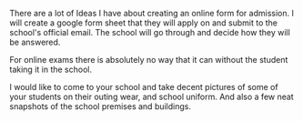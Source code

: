 There are a lot of Ideas I have about creating an online form for admission. I will create a google form sheet that they will apply on and submit to the school's official email. The school will go through and decide how they will be answered.

For online exams there is absolutely no way that it can without the student taking it in the school. 


I would like to come to your school and take decent pictures of some of your students on their outing wear, and school uniform. And also a few neat snapshots of the school premises and buildings.